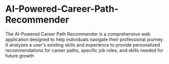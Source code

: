 # AI-Powered-Career-Path-Recommender
The AI-Powered Career Path Recommender is a comprehensive web application designed to help individuals navigate their professional journey. It analyzes a user's existing skills and experience to provide personalized recommendations for career paths, specific job roles, and skills needed for future growth
